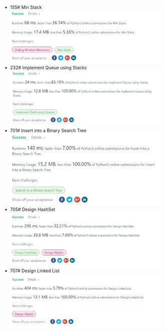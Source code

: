 - 155# Min Stack
![image](https://raw.githubusercontent.com/tiffany1020/lesson/master/picture/155.%20Min%20Stack.jpg)
- 232# Implement Queue using Stacks
![image](https://raw.githubusercontent.com/tiffany1020/lesson/master/picture/232.%20Implement%20Queue%20using%20Stacks.jpg)
- 701# Insert into a Binary Search Tree
![image](https://raw.githubusercontent.com/tiffany1020/lesson/master/picture/701.%20Insert%20into%20a%20Binary%20Search%20Tree.jpg)
- 705# Design HashSet
![image](https://raw.githubusercontent.com/tiffany1020/lesson/master/picture/705.%20Design%20HashSet.jpg)
- 707# Design Linked List
![image](https://raw.githubusercontent.com/tiffany1020/lesson/master/picture/707.%20Design%20Linked%20List.jpg)
